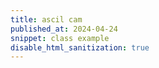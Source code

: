 ```yaml
---
title: ascil cam
published_at: 2024-04-24
snippet: class example
disable_html_sanitization: true
---
```


<div id="ascii_div"></div>

<script type="module">

    //git camare stream, with optiond object
   const stream = await navigator.mediaDevices.getUserMedia ({ 
      audio: false,
      video: true,
      facingMode: `user`,
   })
    
    //get video tracks
   const videoTracks = await stream.getVideoTracks ()
   console.log (`Using video device: ${ videoTracks[0].label }`)

    //make avideo html element
   const video = document.createElement (`video`)

   //asssign stream to video source
   video.srcObject = stream
   await video.play ()

   //make canvas html element
   const cnv = document.createElement (`canvas`)

   //small size
   cnv.width  = 64

   //with aspect raito from video html element
   cnv.height = cnv.width * video.videoHeight / video.videoWidth

   //grab the ascii div from DOM
   const div = document.getElementById (`ascii_div`)

   //set font to be monospace
   div.style.fontFamily = `monospace`

   //center algigned
   div.style.textAlign = `center`

   //get canvas context
   const ctx = cnv.getContext (`2d`)

   // string of characters from dark - bright
   const chars = "¶Ñ@%&∆∑∫#Wß¥$£√?!†§ºªµ¢çø∂æåπ*™≤≥≈∞~,.…_¬“‘˚`˙"

   //defining a function for animation
   const draw_frame = async () => {

      //tranformation save point
      ctx.save ()

      //flip horizontally
      ctx.scale (-1, 1)

      //draw image from video onto wrong side
      ctx.drawImage (video, -cnv.width, 0, cnv.width, cnv.height)

      
      ctx.restore ()

      //get piexl data
      const pixels = await ctx.getImageData (0, 0, cnv.width, cnv.height).data

      //flip string
      let ascii_img = ``

      //
      for (let y = 0; y < cnv.height; y += 2) {
         for (let x = 0; x < cnv.width; x++) {

            //get piexl piston 
            const i = (y * cnv.width + x) * 4

            // get rgb values
            const r = pixels[i]
            const g = pixels[i + 1]
            const b = pixels[i + 2]

            //caluate brightness
            const br = (r * g * b / 16581376) ** 0.1

            // use breghtness to select character
            const char_i = Math.floor (br * chars.length)

            //add character to ascii string
            ascii_img += chars[char_i]
         }
         ascii_img += `\n`
      }

      //add ascii string to innerText of div
      div.innerText = ascii_img

      //wait and them callnext frame
      requestAnimationFrame (draw_frame)
   }

   //satrt 
   draw_frame ()
</script>
